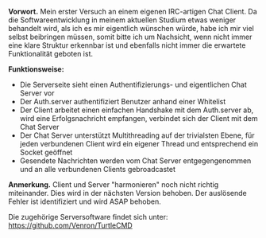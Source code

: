 <b>Vorwort.</b> Mein erster Versuch an einem eigenen IRC-artigen Chat Client. Da die Softwareentwicklung in meinem aktuellen Studium etwas weniger behandelt wird, als ich es mir eigentlich wünschen würde, habe ich mir viel selbst beibringen müssen, somit bitte ich um Nachsicht, wenn nicht immer eine klare Struktur erkennbar ist und ebenfalls nicht immer die erwartete Funktionalität geboten ist.

<b>Funktionsweise:</b>
  - Die Serverseite sieht einen Authentifizierungs- und eigentlichen Chat Server vor
  - Der Auth.server authentifiziert Benutzer anhand einer Whitelist
  - Der Client arbeitet einen einfachen  Handshake mit dem Auth.server ab, wird eine Erfolgsnachricht empfangen,
  verbindet sich der Client mit dem Chat Server
  - Der Chat Server unterstützt Multithreading auf der trivialsten Ebene, für jeden verbundenen Client wird ein eigener Thread
  und entsprechend ein Socket geöffnet
  - Gesendete Nachrichten werden vom Chat Server entgegengenommen und an alle verbundenen Clients gebroadcastet
  
<b>Anmerkung.</b> Client und Server "harmonieren" noch nicht richtig miteinander. Dies wird in der nächsten Version behoben.
Der auslösende Fehler ist identifiziert und wird ASAP behoben.


Die zugehörige Serversoftware findet sich unter: https://github.com/Venron/TurtleCMD
